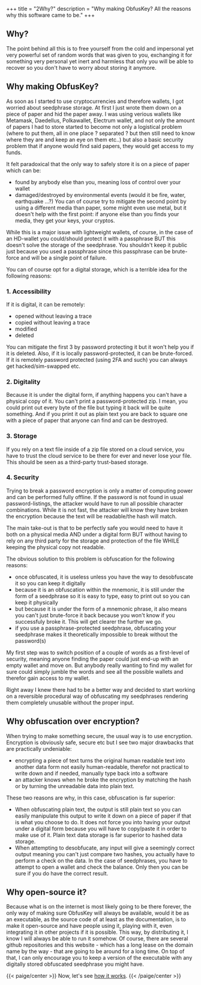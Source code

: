+++
title = "2Why?"
description = "Why making ObfusKey? All the reasons why this software came to be."
+++

## Why?

The point behind all this is to free yourself from the cold and impersonal yet very powerful set of random words that was given to you, exchanging it for something very personal yet inert and harmless that only you will be able to recover so you don't have to worry about storing it anymore.

## Why making ObfusKey?

As soon as I started to use cryptocurrencies and therefore wallets, I got worried about seedphrase storage. At first I just wrote them down on a piece of paper and hid the paper away. I was using verious wallets like Metamask, Daedellus, Polkawallet, Electrum wallet, and not only the amount of papers I had to store started to become not only a logistical problem (where to put them, all in one place ? separated ? but then still need to know where they are and keep an eye on them etc..) but also a basic security problem that if anyone would find said papers, they would get access to my funds.

It felt paradoxical that the only way to safely store it is on a piece of paper which can be:
- found by anybody else than you, meaning loss of control over your wallet
- damaged/destroyed by environmental events (would it be fire, water, earthquake ...?)
You can of course try to mitigate the second point by using a different media than paper, some might even use metal, but it doesn't help with the first point: if anyone else than you finds your media, they get your keys, your cryptos.

While this is a major issue with lightweight wallets, of course, in the case of an HD-wallet you could/should protect it with a passphrase BUT this doesn't solve the storage of the seedphrase. You shouldn't keep it public just because you used a passphrase since this passphrase can be brute-force and will be a single point of failure.

You can of course opt for a digital storage, which is a terrible idea for the following reasons:
  
### 1. Accessibility
If it is digital, it can be remotely:
- opened without leaving a trace
- copied without leaving a trace
- modified
- deleted


You can mitigate the first 3 by password protecting it but it won't help you if it is deleted. Also, if it is locally password-protected, it can be brute-forced. If it is remotely password protected (using 2FA and such) you can always get hacked/sim-swapped etc.
  
### 2. Digitality
Because it is under the digital form, if anything happens you can't have a physical copy of it. You can't print a password-protected zip. I mean, you could print out every byte of the file but typing it back will be quite something. And if you print it out as plain text you are back to square one with a piece of paper that anyone can find and can be destroyed.
  
### 3. Storage
If you rely on a text file inside of a zip file stored on a cloud service, you have to trust the cloud service to be there for ever and never lose your file. This should be seen as a third-party trust-based storage.
  
### 4. Security
Trying to break a password encryption is only a matter of computing power and can be performed fully offline. If the password is not found in usual password-listings, the attacker would have to run all possible character combinations. While it is not fast, the attacker will know they have broken the encryption because the text will be readable/the hash will match.
  
The main take-out is that to be perfectly safe you would need to have it both on a physical media AND under a digital form BUT without having to rely on any third party for the storage and protection of the file WHILE keeping the physical copy not readable.

The obvious solution to this problem is obfuscation for the following reasons:
- once obfuscated, it is useless unless you have the way to desobfuscate it so you can keep it digitally
- because it is an obfuscation within the mnemonic, it is still under the form of a seedphrase so it is easy to type, easy to print out so you can keep it physically
- but because it is under the form of a mnemonic phrase, it also means you can't just brute-force it back because you won't know if you successfuly broke it. This will get clearer the further we go.
- if you use a passphrase-protected seedphrase, obfuscating your seedphrase makes it theoretically impossible to break without the password(s)


My first step was to switch position of a couple of words as a first-level of security, meaning anyone finding the paper could just end-up with an empty wallet and move on. But anybody really wanting to find my wallet for sure could simply jumble the words and see all the possible wallets and therefor gain access to my wallet.

Right away I knew there had to be a better way and decided to start working on a reversible procedural way of obfuscating my seedphrases rendering them completely unusable without the proper input.

## Why obfuscation over encryption?

When trying to make something secure, the usual way is to use encryption. Encryption is obviously safe, secure etc but I see two major drawbacks that are practically undeniable:
- encrypting a piece of text turns the original human readable text into another data form not easily human-readable, therefor not practical to write down and if needed, manually type back into a software
- an attacker knows when he broke the encryption by matching the hash or by turning the unreadable data into plain text.

These two reasons are why, in this case, obfuscation is far superior:
- When obfuscating plain text, the output is still plain text so you can easily manipulate this output to write it down on a piece of paper if that is what you choose to do. It does not force you into having your output under a digital form because you will have to copy/paste it in order to make use of it. Plain text data storage is far superior to  hashed data storage.
- When attempting to desobfucate, any input will give a seemingly correct output meaning you can't just compare two hashes, you actually have to perform a check on the data. In the case of seedphrases, you have to attempt to open a wallet and check the balance. Only then you can be sure if you do have the correct result.

## Why open-source it?

Because what is on the internet is most likely going to be there forever, the only way of making sure ObfusKey will always be available, would it be as an executable, as the source code of at least as the documentation, is to make it open-source and have people using it, playing with it, even integrating it in other projects if it is possible. This way, by distributing it, I know I will always be able to run it somehow. Of course, there are several github repositories and this website - which has a long lease on the domain name by the way - that are going to be around for a long time. On top of that, I can only encourage you to keep a version of the executable with any digitally stored obfuscated seedphrase you might have.


{{< paige/center >}}
Now, let's see [how it works](../3how).
{{< /paige/center >}}
